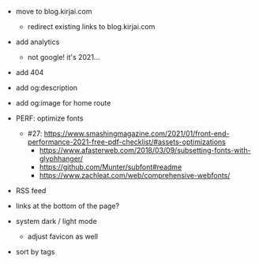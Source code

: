 - move to blog.kirjai.com

  - redirect existing links to blog.kirjai.com

- add analytics
  - not google! it's 2021...
- add 404
- add og:description
- add og:image for home route
- PERF: optimize fonts
  - #27: https://www.smashingmagazine.com/2021/01/front-end-performance-2021-free-pdf-checklist/#assets-optimizations
    - https://www.afasterweb.com/2018/03/09/subsetting-fonts-with-glyphhanger/
    - https://github.com/Munter/subfont#readme
    - https://www.zachleat.com/web/comprehensive-webfonts/
- RSS feed
- links at the bottom of the page?
- system dark / light mode
  - adjust favicon as well
- sort by tags
